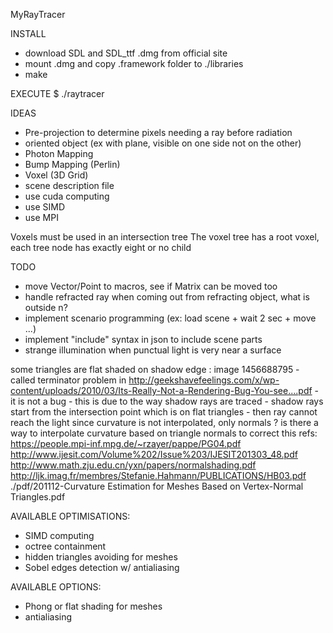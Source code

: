 MyRayTracer

INSTALL
- download SDL and SDL_ttf .dmg from official site
- mount .dmg and copy .framework folder to ./libraries
- make

EXECUTE
$ ./raytracer <scene name>



IDEAS

- Pre-projection to determine pixels needing a ray before radiation
- oriented object (ex with plane, visible on one side not on the other)
- Photon Mapping
- Bump Mapping (Perlin)
- Voxel (3D Grid)
- scene description file
- use cuda computing
- use SIMD
- use MPI

Voxels must be used in an intersection tree
The voxel tree has a root voxel, each tree node has exactly eight or no child


TODO

- move Vector/Point to macros, see if Matrix can be moved too
- handle refracted ray when coming out from refracting object, what is outside n?
- implement scenario programming (ex: load scene + wait 2 sec + move ...)
- implement "include" syntax in json to include scene parts
- strange illumination when punctual light is very near a surface

some triangles are flat shaded on shadow edge : image 1456688795
    - called terminator problem in http://geekshavefeelings.com/x/wp-content/uploads/2010/03/Its-Really-Not-a-Rendering-Bug-You-see....pdf
    - it is not a bug
    - this is due to the way shadow rays are traced
    - shadow rays start from the intersection point which is on flat triangles
    - then ray cannot reach the light since curvature is not interpolated, only normals
    ? is there a way to interpolate curvature based on triangle normals to correct this
    refs:
        https://people.mpi-inf.mpg.de/~rzayer/pappe/PG04.pdf
        http://www.ijesit.com/Volume%202/Issue%203/IJESIT201303_48.pdf
        http://www.math.zju.edu.cn/yxn/papers/normalshading.pdf
        http://ljk.imag.fr/membres/Stefanie.Hahmann/PUBLICATIONS/HB03.pdf
        ./pdf/201112-Curvature Estimation for Meshes Based on Vertex-Normal Triangles.pdf

AVAILABLE OPTIMISATIONS:

- SIMD computing
- octree containment
- hidden triangles avoiding for meshes
- Sobel edges detection w/ antialiasing

AVAILABLE OPTIONS:

- Phong or flat shading for meshes
- antialiasing

